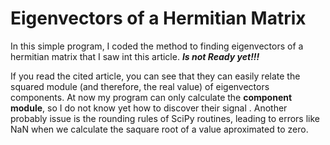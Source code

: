 # Eigenvectors of a Hermitian Matrix

In this simple program, I coded the method to finding eigenvectors of a hermitian matrix that I saw int this article. ***Is not Ready yet!!!*** 

If you read the cited article, you can see that they can easily relate the squared module (and therefore, the real value) of eigenvectors components. At now my program can only calculate the **component module**, so I do not know yet how to discover their signal . Another probably issue is the rounding rules of SciPy routines, leading to errors like NaN when we calculate the saquare root of a value aproximated to zero.
